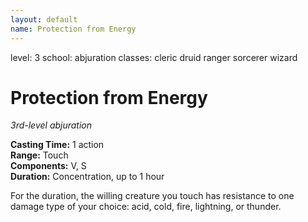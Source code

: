 ```yaml
---
layout: default
name: Protection from Energy
---
```

level: 3
school: abjuration
classes: cleric
         druid
         ranger
         sorcerer
         wizard

# Protection from Energy 
_3rd-level abjuration_ 

**Casting Time:** 1 action    
**Range:** Touch    
**Components:** V, S    
**Duration:** Concentration, up to 1 hour 

For the duration, the willing creature you touch has resistance to one damage type of your choice: acid, cold, fire, lightning, or thunder. 